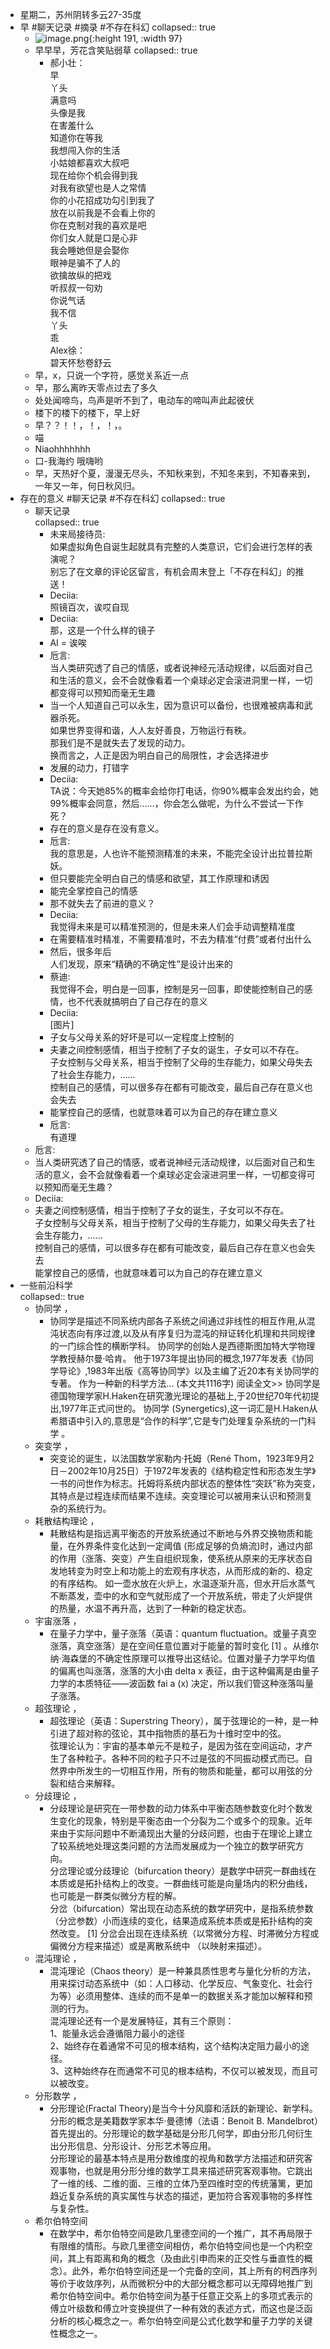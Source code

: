 - 星期二，苏州阴转多云27-35度
- 早 #聊天记录 #摘录 #不存在科幻
  collapsed:: true
	- ![image.png](../assets/image_1661984423827_0.png){:height 191, :width 97}
	- 早早早，芳花含笑贴弱草
	  collapsed:: true
		- 郝小壮：  
		  早  
		  丫头  
		  满意吗  
		  头像是我  
		  在害羞什么  
		  知道你在等我  
		  我想闯入你的生活  
		  小姑娘都喜欢大叔吧  
		  现在给你个机会得到我  
		  对我有欲望也是人之常情  
		  你的小花招成功勾引到我了  
		  放在以前我是不会看上你的  
		  你在克制对我的喜欢是吧  
		  你们女人就是口是心非  
		  我会睡她但是会娶你  
		  眼神是骗不了人的  
		  欲擒故纵的把戏  
		  听叔叔一句劝  
		  你说气话  
		  我不信  
		  丫头  
		  乖  
		  Alex徐：  
		  碧天怀愁卷舒云
	- 早，x，只说一个字符，感觉关系近一点
	- 早，那么离昨天零点过去了多久
	- 处处闻啼鸟，鸟声是听不到了，电动车的啼叫声此起彼伏
	- 楼下的楼下的楼下，早上好
	- 早？？！！，！，！，。
	- 喵
	- Niaohhhhhhh
	- 口-我海约  哦嗨哟
	- 早，天热好个夏，漫漫无尽头，不知秋来到，不知冬来到，不知春来到，一年又一年，何日秋风归。
- 存在的意义 #聊天记录 #不存在科幻
  collapsed:: true
	- 聊天记录  
	  collapsed:: true
		- 未来局接待员:  
		  如果虚拟角色自诞生起就具有完整的人类意识，它们会进行怎样的表演呢？  
		  别忘了在文章的评论区留言，有机会周末登上「不存在科幻」的推送！
		- Deciia:  
		  照镜百次，诶哎自现
		- Deciia:  
		  那，这是一个什么样的镜子
		- AI  = 诶唉
		- 卮言:  
		  当人类研究透了自己的情感，或者说神经元活动规律，以后面对自己和生活的意义，会不会就像看着一个桌球必定会滚进洞里一样，一切都变得可以预知而毫无生趣
		- 当一个人知道自己可以永生，因为意识可以备份，也很难被病毒和武器杀死。  
		  如果世界变得和谐，人人友好善良，万物运行有秩。  
		  那我们是不是就失去了发现的动力。  
		  换而言之，人正是因为明白自己的局限性，才会选择进步
		- 发展的动力，打错字
		- Deciia:  
		  TA说：今天她85%的概率会给你打电话，你90%概率会发出约会，她99%概率会同意，然后……，你会怎么做呢，为什么不尝试一下作死？
		- 存在的意义是存在没有意义。
		- 卮言:  
		  我的意思是，人也许不能预测精准的未来，不能完全设计出拉普拉斯妖。
		- 但只要能完全明白自己的情感和欲望，其工作原理和诱因
		- 能完全掌控自己的情感
		- 那不就失去了前进的意义？
		- Deciia:  
		  我觉得未来是可以精准预测的，但是未来人们会手动调整精准度
		- 在需要精准时精准，不需要精准时，不去为精准“付费”或者付出什么
		- 然后，很多年后  
		  人们发现，原来“精确的不确定性”是设计出来的
		- 蔡迪:  
		  我觉得不会，明白是一回事，控制是另一回事，即使能控制自己的感情，也不代表就搞明白了自己存在的意义
		- Deciia:  
		  [图片]
		- 子女与父母关系的好坏是可以一定程度上控制的
		- 夫妻之间控制感情，相当于控制了子女的诞生，子女可以不存在。  
		  子女控制与父母关系，相当于控制了父母的生存能力，如果父母失去了社会生存能力，……  
		  控制自己的感情，可以很多存在都有可能改变，最后自己存在意义也会失去
		- 能掌控自己的感情，也就意味着可以为自己的存在建立意义
		- 卮言:  
		  有道理
	- 卮言:
	- 当人类研究透了自己的情感，或者说神经元活动规律，以后面对自己和生活的意义，会不会就像看着一个桌球必定会滚进洞里一样，一切都变得可以预知而毫无生趣？
	- Deciia:
	- 夫妻之间控制感情，相当于控制了子女的诞生，子女可以不存在。  
	  子女控制与父母关系，相当于控制了父母的生存能力，如果父母失去了社会生存能力，……  
	  控制自己的感情，可以很多存在都有可能改变，最后自己存在意义也会失去  
	  能掌控自己的感情，也就意味着可以为自己的存在建立意义
- 一些前沿科学  
  collapsed:: true
	- 协同学 ，
		- 协同学是描述不同系统内部各子系统之间通过非线性的相互作用,从混沌状态向有序过渡,以及从有序复归为混沌的辩证转化机理和共同规律的一门综合性的横断学科。 协同学的创始人是西德斯图加特大学物理学教授赫尔曼·哈肯。 他于1973年提出协同的概念,1977年发表《协同学导论》,1983年出版《高等协同学》以及主编了近20本有关协同学的专著。 作为一种新的科学方法... (本文共1116字) 阅读全文>> 协同学是德国物理学家H.Haken在研究激光理论的基础上,于20世纪70年代初提出,1977年正式问世的。 协同学 (Synergetics),这一词汇是H.Haken从希腊语中引入的,意思是“合作的科学”,它是专门处理复杂系统的一门科学 。
	- 突变学 ，
		- 突变论的诞生，以法国数学家勒内·托姆（René Thom，1923年9月2日－2002年10月25日）于1972年发表的《结构稳定性和形态发生学》一书的问世作为标志。托姆将系统内部状态的整体性“突跃”称为突变，其特点是过程连续而结果不连续。突变理论可以被用来认识和预测复杂的系统行为。
	- 耗散结构理论 ，
		- 耗散结构是指远离平衡态的开放系统通过不断地与外界交换物质和能量，在外界条件变化达到一定阈值 (形成足够的负熵流)时，通过内部的作用（涨落、突变）产生自组织现象，使系统从原来的无序状态自发地转变为时空上和功能上的宏观有序状态，从而形成的新的、稳定的有序结构。 如一壶水放在火炉上，水温逐渐升高，但水开后水蒸气不断蒸发，壶中的水和空气就形成了一个开放系统，带走了火炉提供的热量，水温不再升高，达到了一种新的稳定状态。
	- 宇宙涨落 ，
		- 在量子力学中，量子涨落（英语：quantum fluctuation。或量子真空涨落，真空涨落）是在空间任意位置对于能量的暂时变化 [1] 。从维尔纳·海森堡的不确定性原理可以推导出这结论。位置对量子力学平均值的偏离也叫涨落，涨落的大小由 delta x 表征，由于这种偏离是由量子力学的本质特征——波函数 fai a (x) 决定，所以我们管这种涨落叫量子涨落。
	- 超弦理论 ，
		- 超弦理论（英语：Superstring Theory），属于弦理论的一种，是一种引进了超对称的弦论，其中指物质的基石为十维时空中的弦。  
		  弦理论认为：宇宙的基本单元不是粒子，是因为弦在空间运动，才产生了各种粒子。各种不同的粒子只不过是弦的不同振动模式而已。自然界中所发生的一切相互作用，所有的物质和能量，都可以用弦的分裂和结合来解释。
	- 分歧理论 ，
		- 分歧理论是研究在一带参数的动力体系中平衡态随参数变化时个数发生变化的现象，特别是平衡态由一个分裂为二个或多个的现象。近年来由于实际问题中不断涌现出大量的分歧问题，也由于在理论上建立了较系统地处理这类问题的方法而发展成为一个独立的数学研究方向。  
		  分岔理论或分歧理论（bifurcation theory）是数学中研究一群曲线在本质或是拓扑结构上的改变。一群曲线可能是向量场内的积分曲线，也可能是一群类似微分方程的解。  
		  分岔（bifurcation）常出现在动态系统的数学研究中，是指系统参数（分岔参数）小而连续的变化，结果造成系统本质或是拓扑结构的突然改变。 [1] 分岔会出现在连续系统（以常微分方程、时滞微分方程或偏微分方程来描述）或是离散系统中 （以映射来描述）。
	- 混沌理论 ，
		- 混沌理论（Chaos theory）是一种兼具质性思考与量化分析的方法，用来探讨动态系统中（如：人口移动、化学反应、气象变化、社会行为等）必须用整体、连续的而不是单一的数据关系才能加以解释和预测的行为。  
		  混沌理论还有一个是发展特征，其有三个原则：  
		  1、能量永远会遵循阻力最小的途径  
		  2、始终存在着通常不可见的根本结构，这个结构决定阻力最小的途径。  
		  3、这种始终存在而通常不可见的根本结构，不仅可以被发现，而且可以被改变。
	- 分形数学 ，
		- 分形理论(Fractal Theory)是当今十分风靡和活跃的新理论、新学科。分形的概念是美籍数学家本华·曼德博（法语：Benoit B. Mandelbrot）首先提出的。分形理论的数学基础是分形几何学，即由分形几何衍生出分形信息、分形设计、分形艺术等应用。  
		  分形理论的最基本特点是用分数维度的视角和数学方法描述和研究客观事物，也就是用分形分维的数学工具来描述研究客观事物。它跳出了一维的线、二维的面、三维的立体乃至四维时空的传统藩篱，更加趋近复杂系统的真实属性与状态的描述，更加符合客观事物的多样性与复杂性。
	- 希尔伯特空间
		- 在数学中，希尔伯特空间是欧几里德空间的一个推广，其不再局限于有限维的情形。与欧几里德空间相仿，希尔伯特空间也是一个内积空间，其上有距离和角的概念（及由此引申而来的正交性与垂直性的概念）。此外，希尔伯特空间还是一个完备的空间，其上所有的柯西序列等价于收敛序列，从而微积分中的大部分概念都可以无障碍地推广到希尔伯特空间中。希尔伯特空间为基于任意正交系上的多项式表示的傅立叶级数和傅立叶变换提供了一种有效的表述方式，而这也是泛函分析的核心概念之一。希尔伯特空间是公式化数学和量子力学的关键性概念之一。